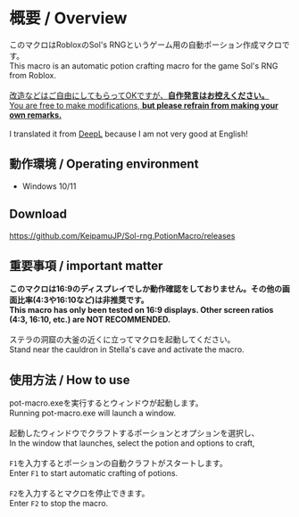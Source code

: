 # 概要 / Overview
このマクロはRobloxのSol's RNGというゲーム用の自動ポーション作成マクロです。
<br>
This macro is an automatic potion crafting macro for the game Sol's RNG from Roblox.
<br>
<br>
<ins>改造などはご自由にしてもらってOKですが、**自作発言はお控えください。**</ins>
<br>
<ins>You are free to make modifications, **but please refrain from making your own remarks.**</ins>
<br>
<br>
I translated it from [DeepL](https://deepl.com) because I am not very good at English!

## 動作環境 / Operating environment
- Windows 10/11

## Download
https://github.com/KeipamuJP/Sol-rng.PotionMacro/releases

## 重要事項 / important matter
**このマクロは16:9のディスプレイでしか動作確認をしておりません。その他の画面比率(4:3や16:10など)は非推奨です。**
<br>
**This macro has only been tested on 16:9 displays. Other screen ratios (4:3, 16:10, etc.) are NOT RECOMMENDED.**
<br>
<br>
ステラの洞窟の大釜の近くに立ってマクロを起動してください。
<br>
Stand near the cauldron in Stella's cave and activate the macro.

## 使用方法 / How to use
pot-macro.exeを実行するとウィンドウが起動します。
<br>
Running pot-macro.exe will launch a window.
<br>
<br>
起動したウィンドウでクラフトするポーションとオプションを選択し、
<br>
In the window that launches, select the potion and options to craft,
<br>
<br>
`F1`を入力するとポーションの自動クラフトがスタートします。
<br>
Enter `F1` to start automatic crafting of potions.
<br>
<br>
`F2`を入力するとマクロを停止できます。
<br>
Enter `F2` to stop the macro.
<br>
<br>